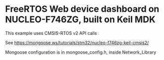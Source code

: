 # FreeRTOS Web device dashboard on NUCLEO-F746ZG, built on Keil MDK

This example uses CMSIS-RTOS v2 API calls

See https://mongoose.ws/tutorials/stm32/nucleo-f746zg-keil-cmsis2/

Mongoose configuration is in mongoose_config.h, inside Network_Library

